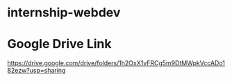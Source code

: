 # internship-webdev

# Google Drive Link
https://drive.google.com/drive/folders/1h2OxX1vFRCg5m9DtMWpkVccADo182ezw?usp=sharing
